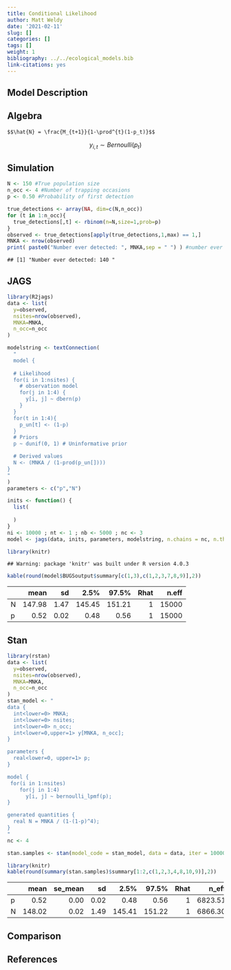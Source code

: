 ```yaml
---
title: Conditional Likelihood
author: Matt Weldy
date: '2021-02-11'
slug: []
categories: []
tags: []
weight: 1
bibliography: ../../ecological_models.bib
link-citations: yes
---
```


## Model Description

## Algebra

`$$\hat{N} = \frac{M_{t+1}}{1-\prod^{t}(1-p_t)}$$`

$$y_{i,t} \sim Bernoulli(p_t) $$

## Simulation

``` r
N <- 150 #True population size
n_occ <- 4 #Number of trapping occasions
p <- 0.50 #Probability of first detection

true_detections <- array(NA, dim=c(N,n_occ))
for (t in 1:n_occ){
  true_detections[,t] <- rbinom(n=N,size=1,prob=p)
}
observed <- true_detections[apply(true_detections,1,max) == 1,]
MNKA <- nrow(observed)
print( paste0("Number ever detected: ", MNKA,sep = " ") ) #number ever detected
```

    ## [1] "Number ever detected: 140 "

## JAGS

``` r
library(R2jags)
data <- list(
  y=observed,
  nsites=nrow(observed),
  MNKA=MNKA,
  n_occ=n_occ
)

modelstring <- textConnection(
  "
  model {
  
  # Likelihood
  for(i in 1:nsites) {
    # observation model
    for(j in 1:4) {
      y[i, j] ~ dbern(p)
    }
  }
  for(t in 1:4){
    p_un[t] <- (1-p)
  }
  # Priors
  p ~ dunif(0, 1) # Uninformative prior

  # Derived values
  N <- (MNKA / (1-prod(p_un[])))
}
"
)
parameters <- c("p","N")

inits <- function() {
  list( 
    
  )
}
ni <- 10000 ; nt <- 1 ; nb <- 5000 ; nc <- 3
model <- jags(data, inits, parameters, modelstring, n.chains = nc, n.thin = nt, n.iter = ni, n.burnin = nb)
```

``` r
library(knitr)
```

    ## Warning: package 'knitr' was built under R version 4.0.3

``` r
kable(round(model$BUGSoutput$summary[c(1,3),c(1,2,3,7,8,9)],2))
```

|     |   mean |   sd |   2.5% |  97.5% | Rhat | n.eff |
|:----|-------:|-----:|-------:|-------:|-----:|------:|
| N   | 147.98 | 1.47 | 145.45 | 151.21 |    1 | 15000 |
| p   |   0.52 | 0.02 |   0.48 |   0.56 |    1 | 15000 |

## Stan

``` r
library(rstan)
data <- list(
  y=observed,
  nsites=nrow(observed),
  MNKA=MNKA,
  n_occ=n_occ
)
stan_model <- "
data {
  int<lower=0> MNKA;
  int<lower=0> nsites;
  int<lower=0> n_occ;
  int<lower=0,upper=1> y[MNKA, n_occ];
}

parameters {
  real<lower=0, upper=1> p;
}

model {  
 for(i in 1:nsites)
    for(j in 1:4) 
      y[i, j] ~ bernoulli_lpmf(p);
}

generated quantities {
  real N = MNKA / (1-(1-p)^4);
}
"
nc <- 4

stan.samples <- stan(model_code = stan_model, data = data, iter = 10000, chains = nc, cores = nc)
```

``` r
library(knitr)
kable(round(summary(stan.samples)$summary[1:2,c(1,2,3,4,8,10,9)],2))
```

|     |   mean | se\_mean |   sd |   2.5% |  97.5% | Rhat |  n\_eff |
|:----|-------:|---------:|-----:|-------:|-------:|-----:|--------:|
| p   |   0.52 |     0.00 | 0.02 |   0.48 |   0.56 |    1 | 6823.51 |
| N   | 148.02 |     0.02 | 1.49 | 145.41 | 151.22 |    1 | 6866.30 |

## Comparison

## References

<div id="refs">

</div>
